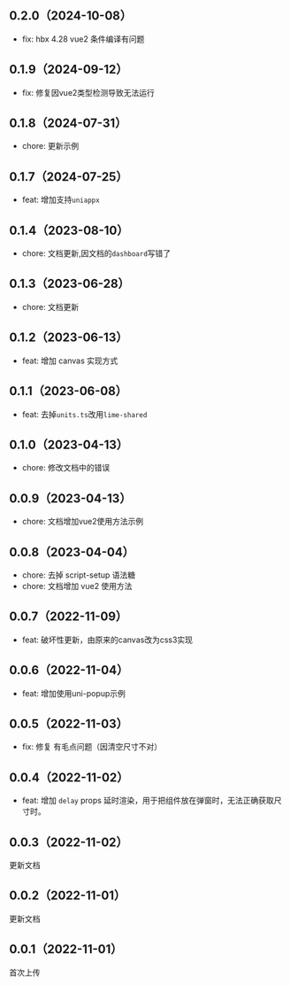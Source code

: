 ## 0.2.0（2024-10-08）
- fix: hbx 4.28 vue2 条件编译有问题
## 0.1.9（2024-09-12）
- fix: 修复因vue2类型检测导致无法运行
## 0.1.8（2024-07-31）
- chore: 更新示例
## 0.1.7（2024-07-25）
- feat: 增加支持`uniappx`
## 0.1.4（2023-08-10）
- chore: 文档更新,因文档的`dashboard`写错了
## 0.1.3（2023-06-28）
- chore: 文档更新
## 0.1.2（2023-06-13）
- feat: 增加 canvas 实现方式
## 0.1.1（2023-06-08）
- feat: 去掉`units.ts`改用`lime-shared`
## 0.1.0（2023-04-13）
- chore: 修改文档中的错误
## 0.0.9（2023-04-13）
- chore: 文档增加vue2使用方法示例
## 0.0.8（2023-04-04）
- chore: 去掉 script-setup 语法糖
- chore: 文档增加 vue2 使用方法
## 0.0.7（2022-11-09）
- feat: 破坏性更新，由原来的canvas改为css3实现
## 0.0.6（2022-11-04）
- feat: 增加使用uni-popup示例
## 0.0.5（2022-11-03）
- fix: 修复 有毛点问题（因清空尺寸不对）
## 0.0.4（2022-11-02）
- feat: 增加  `delay` props 延时渲染，用于把组件放在弹窗时，无法正确获取尺寸时。
## 0.0.3（2022-11-02）
更新文档
## 0.0.2（2022-11-01）
更新文档
## 0.0.1（2022-11-01）
首次上传
